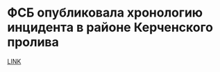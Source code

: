 # ФСБ опубликовала хронологию инцидента в районе Керченского пролива



[LINK](https://varlamov.ru/3195040.html)